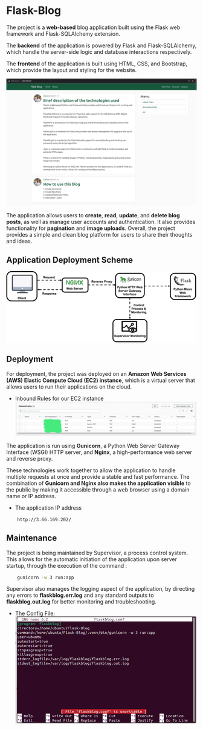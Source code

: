 
# Flask-Blog

The project is a __web-based__ blog application built using the Flask web framework and Flask-SQLAlchemy extension. 

The __backend__ of the application is powered by Flask and Flask-SQLAlchemy, which handle the server-side logic and database interactions respectively. 

The __frontend__ of the application is built using HTML, CSS, and Bootstrap, which provide the layout and styling for the website. 

![FirstPage](https://github.com/GCipry3/Flask-Blog/blob/main/docs/Home.png)

The application allows users to __create__, __read__, __update__, and __delete blog posts__, as well as manage user accounts and authentication. 
It also provides functionality for __pagination__ and __image uploads__. 
Overall, the project provides a simple and clean blog platform for users to share their thoughts and ideas.


## Application Deployment Scheme

![DeploymentScheme](https://github.com/GCipry3/Flask-Blog/blob/main/docs/ApplicationScheme.png)


## Deployment

For deployment, the project was deployed on an __Amazon Web Services (AWS) 
Elastic Compute Cloud (EC2) instance__, which is a virtual server that allows users to run their applications on the cloud. 

* Inbound Rules for our EC2 instance
![InboundRules](https://github.com/GCipry3/Flask-Blog/blob/main/docs/InboundRules.jpg)

The application is run using __Gunicorn__, a Python Web Server Gateway Interface (WSGI) 
HTTP server, and __Nginx__, a high-performance web server and reverse proxy. 

These technologies work together to allow the application 
to handle multiple requests at once and provide a stable and fast performance. 
The combination of __Gunicorn and Nginx also makes the application visible__ to the 
public by making it accessible through a web browser using a domain name or IP address.

* The application IP address
```http
    http://3.66.169.202/
```

## Maintenance

The project is being maintained by Supervisor, a process control system. 
This allows for the automatic initiation of the application upon server startup, 
through the execution of the command :
```sh
    gunicorn -w 3 run:app
```
Supervisor also manages the logging aspect of the application, 
by directing any errors to __flaskblog.err.log__ and any standard outputs to __flaskblog.out.log__ 
for better monitoring and troubleshooting.

* The Config File:
![ConfigFile](https://github.com/GCipry3/Flask-Blog/blob/main/docs/SupervisorConfigFile.png)
